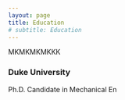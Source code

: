 ```yaml
---
layout: page
title: Education
# subtitle: Education
---
```

MKMKMKMKKK

### Duke University

Ph.D. Candidate in Mechanical En
